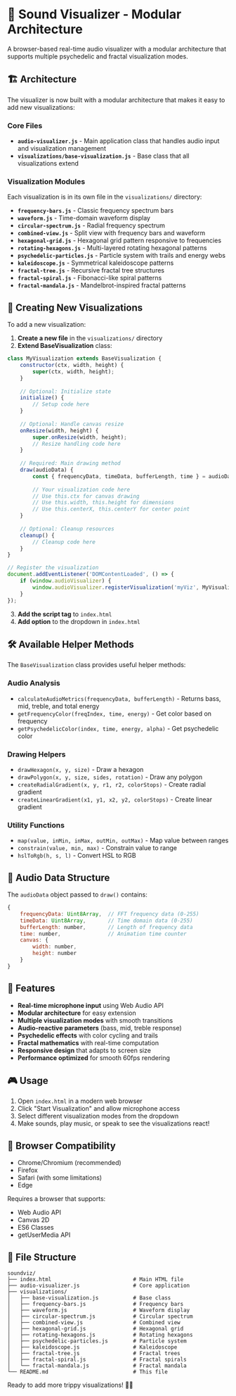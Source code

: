 # 🎵 Sound Visualizer - Modular Architecture

A browser-based real-time audio visualizer with a modular architecture that supports multiple psychedelic and fractal visualization modes.

## 🏗️ Architecture

The visualizer is now built with a modular architecture that makes it easy to add new visualizations:

### Core Files
- **`audio-visualizer.js`** - Main application class that handles audio input and visualization management
- **`visualizations/base-visualization.js`** - Base class that all visualizations extend

### Visualization Modules
Each visualization is in its own file in the `visualizations/` directory:

- **`frequency-bars.js`** - Classic frequency spectrum bars
- **`waveform.js`** - Time-domain waveform display
- **`circular-spectrum.js`** - Radial frequency spectrum
- **`combined-view.js`** - Split view with frequency bars and waveform
- **`hexagonal-grid.js`** - Hexagonal grid pattern responsive to frequencies
- **`rotating-hexagons.js`** - Multi-layered rotating hexagonal patterns
- **`psychedelic-particles.js`** - Particle system with trails and energy webs
- **`kaleidoscope.js`** - Symmetrical kaleidoscope patterns
- **`fractal-tree.js`** - Recursive fractal tree structures
- **`fractal-spiral.js`** - Fibonacci-like spiral patterns
- **`fractal-mandala.js`** - Mandelbrot-inspired fractal patterns

## 🎨 Creating New Visualizations

To add a new visualization:

1. **Create a new file** in the `visualizations/` directory
2. **Extend BaseVisualization** class:

```javascript
class MyVisualization extends BaseVisualization {
    constructor(ctx, width, height) {
        super(ctx, width, height);
    }
    
    // Optional: Initialize state
    initialize() {
        // Setup code here
    }
    
    // Optional: Handle canvas resize
    onResize(width, height) {
        super.onResize(width, height);
        // Resize handling code here
    }
    
    // Required: Main drawing method
    draw(audioData) {
        const { frequencyData, timeData, bufferLength, time } = audioData;
        
        // Your visualization code here
        // Use this.ctx for canvas drawing
        // Use this.width, this.height for dimensions
        // Use this.centerX, this.centerY for center point
    }
    
    // Optional: Cleanup resources
    cleanup() {
        // Cleanup code here
    }
}

// Register the visualization
document.addEventListener('DOMContentLoaded', () => {
    if (window.audioVisualizer) {
        window.audioVisualizer.registerVisualization('myViz', MyVisualization);
    }
});
```

3. **Add the script tag** to `index.html`
4. **Add option** to the dropdown in `index.html`

## 🛠️ Available Helper Methods

The `BaseVisualization` class provides useful helper methods:

### Audio Analysis
- `calculateAudioMetrics(frequencyData, bufferLength)` - Returns bass, mid, treble, and total energy
- `getFrequencyColor(freqIndex, time, energy)` - Get color based on frequency
- `getPsychedelicColor(index, time, energy, alpha)` - Get psychedelic color

### Drawing Helpers
- `drawHexagon(x, y, size)` - Draw a hexagon
- `drawPolygon(x, y, size, sides, rotation)` - Draw any polygon
- `createRadialGradient(x, y, r1, r2, colorStops)` - Create radial gradient
- `createLinearGradient(x1, y1, x2, y2, colorStops)` - Create linear gradient

### Utility Functions
- `map(value, inMin, inMax, outMin, outMax)` - Map value between ranges
- `constrain(value, min, max)` - Constrain value to range
- `hslToRgb(h, s, l)` - Convert HSL to RGB

## 🎵 Audio Data Structure

The `audioData` object passed to `draw()` contains:

```javascript
{
    frequencyData: Uint8Array,  // FFT frequency data (0-255)
    timeData: Uint8Array,       // Time domain data (0-255)
    bufferLength: number,       // Length of frequency data
    time: number,               // Animation time counter
    canvas: {
        width: number,
        height: number
    }
}
```

## 🚀 Features

- **Real-time microphone input** using Web Audio API
- **Modular architecture** for easy extension
- **Multiple visualization modes** with smooth transitions
- **Audio-reactive parameters** (bass, mid, treble response)
- **Psychedelic effects** with color cycling and trails
- **Fractal mathematics** with real-time computation
- **Responsive design** that adapts to screen size
- **Performance optimized** for smooth 60fps rendering

## 🎮 Usage

1. Open `index.html` in a modern web browser
2. Click "Start Visualization" and allow microphone access
3. Select different visualization modes from the dropdown
4. Make sounds, play music, or speak to see the visualizations react!

## 🔧 Browser Compatibility

- Chrome/Chromium (recommended)
- Firefox
- Safari (with some limitations)
- Edge

Requires a browser that supports:
- Web Audio API
- Canvas 2D
- ES6 Classes
- getUserMedia API

## 📁 File Structure

```
soundviz/
├── index.html                          # Main HTML file
├── audio-visualizer.js                 # Core application
├── visualizations/
│   ├── base-visualization.js           # Base class
│   ├── frequency-bars.js               # Frequency bars
│   ├── waveform.js                     # Waveform display
│   ├── circular-spectrum.js            # Circular spectrum
│   ├── combined-view.js                # Combined view
│   ├── hexagonal-grid.js               # Hexagonal grid
│   ├── rotating-hexagons.js            # Rotating hexagons
│   ├── psychedelic-particles.js        # Particle system
│   ├── kaleidoscope.js                 # Kaleidoscope
│   ├── fractal-tree.js                 # Fractal trees
│   ├── fractal-spiral.js               # Fractal spirals
│   └── fractal-mandala.js              # Fractal mandala
└── README.md                           # This file
```

Ready to add more trippy visualizations! 🌈✨
